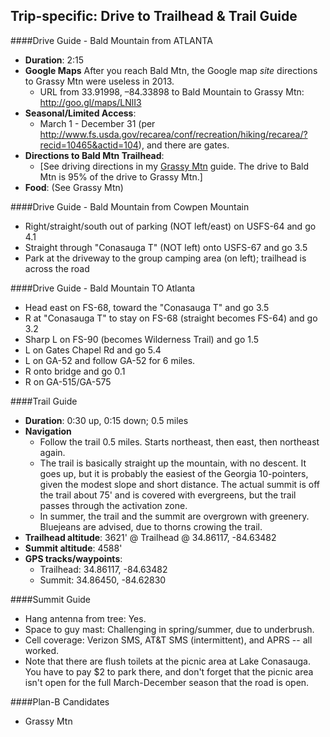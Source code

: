 Trip-specific: Drive to Trailhead & Trail Guide
--------------------------------------------------------

####Drive Guide - Bald Mountain from ATLANTA

* **Duration**: 2:15
* **Google Maps** After you reach Bald Mtn, the Google map *site* directions to Grassy Mtn were useless in 2013.
    * URL from 33.91998, –84.33898 to Bald Mountain to Grassy Mtn: http://goo.gl/maps/LNlI3
* **Seasonal/Limited Access**:
    * March 1 - December 31 (per http://www.fs.usda.gov/recarea/conf/recreation/hiking/recarea/?recid=10465&actid=104), and there are gates.
* **Directions to Bald Mtn Trailhead**:
    * [See driving directions in my [Grassy Mtn](http://k4kpk.com/content/sota-guide-w4ghc-007-grassy-mountain) guide.  The drive to Bald Mtn is 95% of the drive to Grassy Mtn.]
* **Food**: (See Grassy Mtn)

####Drive Guide - Bald Mountain from Cowpen Mountain
* Right/straight/south out of parking (NOT left/east)  on USFS-64 and go 4.1
* Straight through "Conasauga T" (NOT left) onto USFS-67 and go 3.5
* Park at the driveway to the group camping area (on left); trailhead is across the road

####Drive Guide - Bald Mountain TO Atlanta
* Head east on FS-68, toward the "Conasauga T" and go 3.5
* R at "Conasauga T" to stay on FS-68 (straight becomes FS-64) and go 3.2
* Sharp L on FS-90 (becomes Wilderness Trail) and go 1.5
* L on Gates Chapel Rd and go 5.4
* L on GA-52 and follow GA-52 for 6 miles.
* R onto bridge and go 0.1
* R on GA-515/GA-575

####Trail Guide

* **Duration**: 0:30 up, 0:15 down; 0.5 miles
* **Navigation**
    * Follow the trail 0.5 miles. Starts northeast, then east, then northeast again.
    * The trail is basically straight up the mountain, with no descent.  It goes up, but it is probably the easiest of the Georgia 10-pointers, given the modest slope and short distance.  The actual summit is off the trail about 75' and is covered with evergreens, but the trail passes through the activation zone.
    * In summer, the trail and the summit are overgrown with greenery.  Bluejeans are advised, due to thorns crowing the trail.
* **Trailhead altitude**: 3621' @ Trailhead @ 34.86117, -84.63482
* **Summit altitude**: 4588'
* **GPS tracks/waypoints**:
    * Trailhead: 34.86117, -84.63482
    * Summit: 34.86450, -84.62830

####Summit Guide

* Hang antenna from tree: Yes.
* Space to guy mast: Challenging in spring/summer, due to underbrush.
* Cell coverage: Verizon SMS, AT&T SMS (intermittent), and APRS -- all worked.
* Note that there are flush toilets at the picnic area at Lake Conasauga.  You have to pay $2 to park there, and don't forget that the picnic area isn't open for the full March-December season that the road is open.

####Plan-B Candidates

* Grassy Mtn
